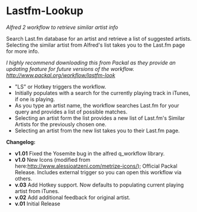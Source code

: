 Lastfm-Lookup
=============

*Alfred 2 workflow to retrieve similar artist info*

Search Last.fm database for an artist and retrieve a list of suggested artists. Selecting the similar artist from Alfred's list takes you to the Last.fm page for more info.

*I highly recommend downloading this from Packal as they provide an updating feature for future versions of the workflow.
http://www.packal.org/workflow/lastfm-look*

- "LS" or Hotkey triggers the workflow.
- Initially populates with a search for the currently playing track in iTunes, if one is playing.
- As you type an artist name, the workflow searches Last.fm for your query and provides a list of possible matches.
- Selecting an artist form the list provides a new list of Last.fm's Similar Artists for the previously chosen one.
- Selecting an artist from the new list takes you to their Last.fm page.

**Changelog:**

- **v1.01** Fixed the Yosemite bug in the alfred q_workflow library.
- **v1.0** New Icons (modified from here:http://www.alessioatzeni.com/metrize-icons/); Official Packal Release. Includes external trigger so you can open this workflow via others.
- **v.03** Add Hotkey support. Now defaults to populating current playing artist from iTunes.
- **v.02** Add additional feedback for original artist.
- **v.01** Initial Release
